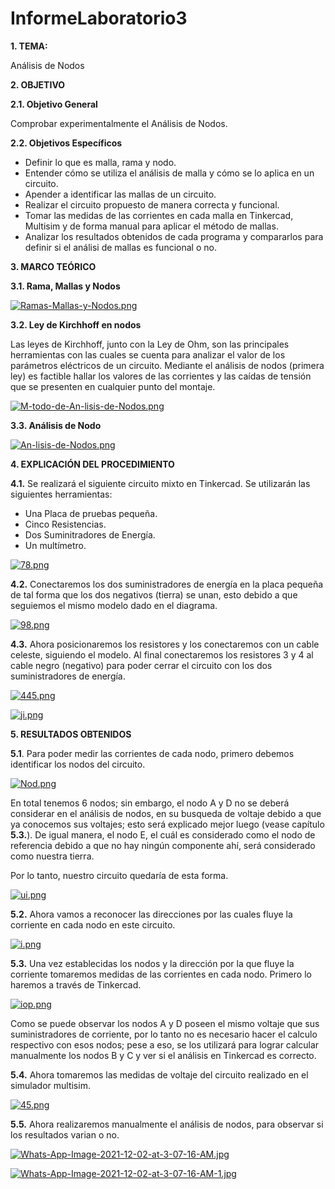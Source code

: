 # InformeLaboratorio3
**1. TEMA:**

Análisis de Nodos

**2. OBJETIVO**

**2.1. Objetivo General**

Comprobar experimentalmente el Análisis de Nodos.

**2.2. Objetivos Específicos**

- Definir lo que es malla, rama y nodo.
- Entender cómo se utiliza el análisis de malla y cómo se lo aplica en un circuito.
- Apender a identificar las mallas de un circuito.
- Realizar el circuito propuesto de manera correcta y funcional.
- Tomar las medidas de las corrientes en cada malla en Tinkercad, Multisim y de forma manual para aplicar el método de mallas.
- Analizar los resultados obtenidos de cada programa y compararlos para definir si el análisi de mallas es funcional o no.


**3. MARCO TEÓRICO**

**3.1. Rama, Mallas y Nodos**

[![Ramas-Mallas-y-Nodos.png](https://i.postimg.cc/d0x7Dqyy/Ramas-Mallas-y-Nodos.png)](https://postimg.cc/jWyqFYvx)

**3.2. Ley de Kirchhoff en nodos**

Las leyes de Kirchhoff, junto con la Ley de Ohm, son las principales herramientas con las cuales se cuenta para analizar el valor de los parámetros eléctricos de un circuito. Mediante el análisis de nodos (primera ley) es factible hallar los valores de las corrientes y las caídas de tensión que se presenten en cualquier punto del montaje.

[![M-todo-de-An-lisis-de-Nodos.png](https://i.postimg.cc/BvQ9pjBN/M-todo-de-An-lisis-de-Nodos.png)](https://postimg.cc/jD9Fdd9J)

**3.3. Análisis de Nodo**

[![An-lisis-de-Nodos.png](https://i.postimg.cc/yx5cQ3RR/An-lisis-de-Nodos.png)](https://postimg.cc/8fR7s5tk)

**4. EXPLICACIÓN DEL PROCEDIMIENTO**

**4.1.** Se realizará el siguiente circuito mixto en Tinkercad. Se utilizarán las siguientes herramientas:

- Una Placa de pruebas pequeña.
- Cinco Resistencias.
- Dos Suminitradores de Energía.
- Un multímetro.

 [![78.png](https://i.postimg.cc/PrS5jnV6/78.png)](https://postimg.cc/zVRrC6rW)
 
**4.2.** Conectaremos los dos suministradores de energía en la placa pequeña de tal forma que los dos negativos (tierra) se unan, esto debido a que seguiemos el mismo modelo dado en el diagrama.
 
 [![98.png](https://i.postimg.cc/6QNSbyVF/98.png)](https://postimg.cc/w1007xGk)
 
**4.3.** Ahora posicionaremos los resistores y los conectaremos con un cable celeste, siguiendo el modelo. Al final conectaremos los resistores 3 y 4 al cable negro (negativo) para poder cerrar el circuito con los dos suministradores de energía.

 [![445.png](https://i.postimg.cc/vZSjM0sF/445.png)](https://postimg.cc/K1BQDrjJ)

[![ji.png](https://i.postimg.cc/63hf6Qv2/ji.png)](https://postimg.cc/zbVg08p8)

**5. RESULTADOS OBTENIDOS**

**5.1**. Para poder medir las corrientes de cada nodo, primero debemos identificar los nodos del circuito.

[![Nod.png](https://i.postimg.cc/pTvmTnSf/Nod.png)](https://postimg.cc/xksfpqn8)

En total tenemos 6 nodos; sin embargo, el nodo A y D no se deberá considerar en el análisis de nodos, en su busqueda de voltaje debido a que ya conocemos sus voltajes; esto será explicado mejor luego (vease capítulo **5.3.**). De igual manera, el nodo E, el cuál es considerado como el nodo de referencia debido a que no hay ningún componente ahí, será considerado como nuestra tierra.

Por lo tanto, nuestro circuito quedaría de esta forma.

[![ui.png](https://i.postimg.cc/d1jQHsBw/ui.png)](https://postimg.cc/TLhXhXF4)

**5.2.** Ahora vamos a reconocer las direcciones por las cuales fluye la corriente en cada nodo en este circuito.

[![i.png](https://i.postimg.cc/3w5Wwbf4/i.png)](https://postimg.cc/68cBjzXt)

**5.3.** Una vez establecidas los nodos y la dirección por la que fluye la corriente tomaremos medidas de las corrientes en cada nodo. Primero lo haremos a través de Tinkercad.

[![iop.png](https://i.postimg.cc/prRFdVC6/iop.png)](https://postimg.cc/LYQXCprt)

Como se puede observar los nodos A y D poseen el mismo voltaje que sus suministradores de corriente, por lo tanto no es necesario hacer el calculo respectivo con esos nodos; pese a eso, se los utilizará para lograr calcular manualmente los nodos B y C y ver si el análisis en Tinkercad es correcto.

**5.4.** Ahora tomaremos las medidas de voltaje del circuito realizado en el simulador multisim.

[![45.png](https://i.postimg.cc/mDcZ4v7F/45.png)](https://postimg.cc/TL6vqH7R)

**5.5.** Ahora realizaremos manualmente el análisis de nodos, para observar si los resultados varian o no.

[![Whats-App-Image-2021-12-02-at-3-07-16-AM.jpg](https://i.postimg.cc/WpkRLQ9g/Whats-App-Image-2021-12-02-at-3-07-16-AM.jpg)](https://postimg.cc/mhBp76Wg)

[![Whats-App-Image-2021-12-02-at-3-07-16-AM-1.jpg](https://i.postimg.cc/BZxhCsYY/Whats-App-Image-2021-12-02-at-3-07-16-AM-1.jpg)](https://postimg.cc/yW8X1qzc)
